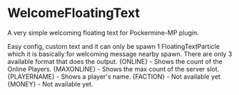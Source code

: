 # WelcomeFloatingText
A very simple welcoming floating text for Pockermine-MP plugin.

Easy config, custom text and it can only be spawn 1 FloatingTextParticle which it is basically for welcoming message nearby spawn.
There are only 3 available format that does the output.
{ONLINE} - Shows the count of the Online Players.
{MAXONLINE} - Shows the max count of the server slot.
{PLAYERNAME} - Shows a player's name.
{FACTION} - Not available yet
{MONEY} - Not available yet.







